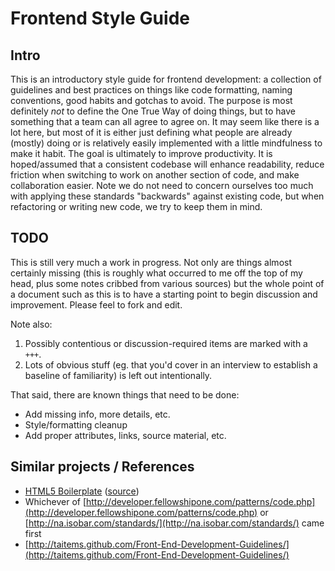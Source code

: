 # Frontend Style Guide

## Intro

This is an introductory style guide for frontend development: a collection of guidelines and best practices on things like code formatting, naming conventions, good habits and gotchas to avoid. The purpose is most definitely *not* to define the One True Way of doing things, but to have something that a team can all agree to agree on. It may seem like there is a lot here, but most of it is either just defining what people are already (mostly) doing or is relatively easily implemented with a little mindfulness to make it habit. The goal is ultimately to improve productivity. It is hoped/assumed that a consistent codebase will enhance readability, reduce friction when switching to work on another section of code, and make collaboration easier. Note we do not need to concern ourselves too much with applying these standards "backwards" against existing code, but when refactoring or writing new code, we try to keep them in mind.



## TODO

This is still very much a work in progress. Not only are things almost certainly missing (this is roughly what occurred to me off the top of my head, plus some notes cribbed from various sources) but the whole point of a document such as this is to have a starting point to begin discussion and improvement. Please feel to fork and edit.

Note also:

1. Possibly contentious or discussion-required items are marked with a `+++`.
1. Lots of obvious stuff (eg. that you'd cover in an interview to establish a baseline of familiarity) is left out intentionally.

That said, there are known things that need to be done:

* Add missing info, more details, etc.
* Style/formatting cleanup
* Add proper attributes, links, source material, etc.


## Similar projects / References

* [HTML5 Boilerplate](http://html5boilerplate.com/) ([source](https://github.com/paulirish/html5-boilerplate))
* Whichever of [http://developer.fellowshipone.com/patterns/code.php](http://developer.fellowshipone.com/patterns/code.php) or [http://na.isobar.com/standards/](http://na.isobar.com/standards/) came first
* [http://taitems.github.com/Front-End-Development-Guidelines/](http://taitems.github.com/Front-End-Development-Guidelines/)

